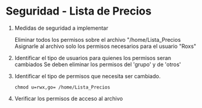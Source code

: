 # Seguridad - Lista de Precios

1. Medidas de seguridad a implementar

     Eliminar todos los permisos sobre el archivo "/home/Lista_Precios
     Asignarle al archivo solo los permisos necesarios para el usuario "Roxs"  

2. Identificar el tipo de usuarios para quienes los permisos seran cambiados 
   Se deben eliminar los permisos del 'grupo' y de 'otros'

3. Identificar el tipo de permisos que necesita ser cambiado.
   ```
   chmod u=rwx,go= /home/Lista_Precios 
   ```
   
4. Verificar los permisos de acceso al archivo
    


